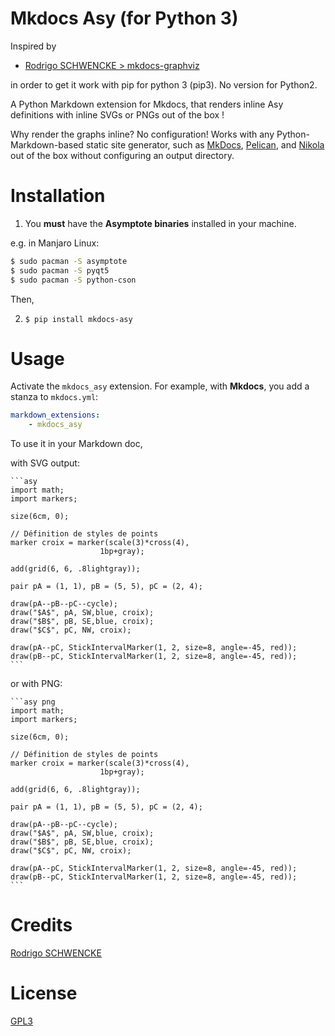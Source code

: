 Mkdocs Asy (for Python 3)
=======================================

Inspired by

* [Rodrigo SCHWENCKE > mkdocs-graphviz](https://gitlab.com/rodrigo.schwencke/mkdocs-graphviz)

in order to get it work with pip for python 3 (pip3). No version for Python2.

A Python Markdown extension for Mkdocs, that renders inline Asy definitions with inline SVGs or PNGs out of the box !

Why render the graphs inline? No configuration! Works with any
Python-Markdown-based static site generator, such as [MkDocs](http://www.mkdocs.org/), [Pelican](http://blog.getpelican.com/), and
[Nikola](https://getnikola.com/) out of the box without configuring an output directory.

# Installation

1. You **must** have the **Asymptote binaries** installed in your machine.

e.g. in Manjaro Linux:

```bash
$ sudo pacman -S asymptote
$ sudo pacman -S pyqt5
$ sudo pacman -S python-cson
```

Then,

2. `$ pip install mkdocs-asy`

# Usage

Activate the `mkdocs_asy` extension. For example, with **Mkdocs**, you add a
stanza to `mkdocs.yml`:

```yaml
markdown_extensions:
    - mkdocs_asy
```

To use it in your Markdown doc, 

with SVG output:

    ```asy
    import math;
    import markers;

    size(6cm, 0);

    // Définition de styles de points
    marker croix = marker(scale(3)*cross(4),
                        1bp+gray);

    add(grid(6, 6, .8lightgray));

    pair pA = (1, 1), pB = (5, 5), pC = (2, 4);

    draw(pA--pB--pC--cycle);
    draw("$A$", pA, SW,blue, croix);  
    draw("$B$", pB, SE,blue, croix);  
    draw("$C$", pC, NW, croix);

    draw(pA--pC, StickIntervalMarker(1, 2, size=8, angle=-45, red));
    draw(pB--pC, StickIntervalMarker(1, 2, size=8, angle=-45, red));
    ```

or with PNG:

    ```asy png
    import math;
    import markers;

    size(6cm, 0);

    // Définition de styles de points
    marker croix = marker(scale(3)*cross(4),
                        1bp+gray);

    add(grid(6, 6, .8lightgray));

    pair pA = (1, 1), pB = (5, 5), pC = (2, 4);

    draw(pA--pB--pC--cycle);
    draw("$A$", pA, SW,blue, croix);  
    draw("$B$", pB, SE,blue, croix);  
    draw("$C$", pC, NW, croix);

    draw(pA--pC, StickIntervalMarker(1, 2, size=8, angle=-45, red));
    draw(pB--pC, StickIntervalMarker(1, 2, size=8, angle=-45, red));
    ```

# Credits

[Rodrigo SCHWENCKE](https://gitlab.com/rodrigo.schwencke/mkdocs-asy)

# License

[GPL3](https://opensource.org/licenses/GPL-3.0)

